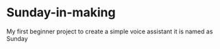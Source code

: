 # Sunday-in-making
My first beginner project to create a simple voice assistant it is named as Sunday
